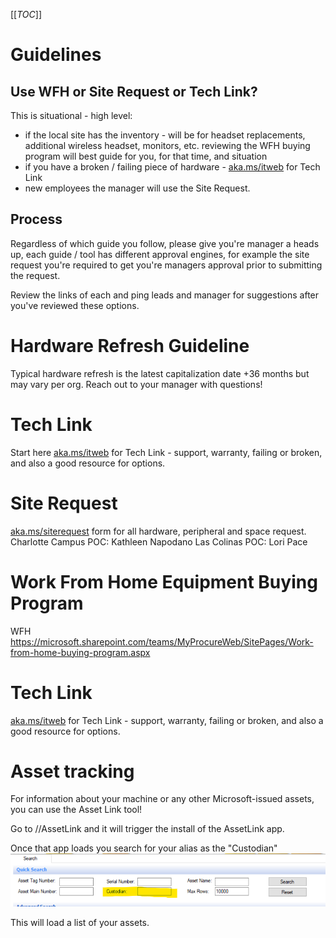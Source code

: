 [[_TOC_]]

# Guidelines 
## Use WFH or Site Request or Tech Link?

This is situational - high level:
- if the local site has the inventory - will be for headset replacements, additional wireless headset, monitors, etc.     reviewing the WFH buying program will best guide for you, for that time, and situation
- if you have a broken / failing piece of hardware - [aka.ms/itweb](aka.ms/itweb) for Tech Link
- new employees the manager will use the Site Request.

## Process 
Regardless of which guide you follow, please give you're manager a heads up, each guide / tool has different approval engines, for example the site request you're required to get you're managers approval prior to submitting the request.

Review the links of each and ping leads and manager for suggestions after you've reviewed these options.  

# Hardware Refresh Guideline
Typical hardware refresh is the latest capitalization date +36 months but may vary per org.
Reach out to your manager with questions!  

# Tech Link
Start here [aka.ms/itweb](aka.ms/itweb) for Tech Link - support, warranty, failing or broken, and also a good resource for options. 


# Site Request
[aka.ms/siterequest](aka.ms/siterequest) form for all hardware, peripheral and space request.
Charlotte Campus POC: Kathleen Napodano
Las Colinas POC: Lori Pace

# Work From Home Equipment Buying Program
WFH 
https://microsoft.sharepoint.com/teams/MyProcureWeb/SitePages/Work-from-home-buying-program.aspx

# Tech Link
[aka.ms/itweb](aka.ms/itweb) for Tech Link - support, warranty, failing or broken, and also a good resource for options. 

# Asset tracking
For information about your machine or any other Microsoft-issued assets, you can use the Asset Link tool!

Go to //AssetLink and it will trigger the install of the AssetLink app.

Once that app loads you search for your alias as the "Custodian"
![image.png](/.attachments/image-9195e050-63c8-48f9-8a93-68e0f234fd04.png)

This will load a list of your assets.  


 

